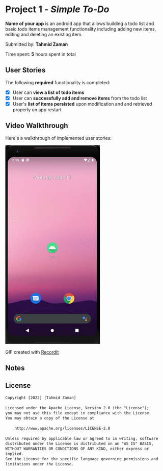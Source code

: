 # Project 1 - *Simple To-Do*

**Name of your app** is an android app that allows building a todo list and basic todo items management functionality including adding new items, editing and deleting an existing item.

Submitted by: **Tahmid Zaman**

Time spent: **5** hours spent in total

## User Stories

The following **required** functionality is completed:

* [x] User can **view a list of todo items**
* [x] User can **successfully add and remove items** from the todo list
* [x] User's **list of items persisted** upon modification and and retrieved properly on app restart

<!-- The following **optional** features are implemented: -->

<!-- * [ ] User can **tap a todo item in the list and bring up an edit screen for the todo item** and then have any changes to the text reflected in the todo list -->

<!-- The following **additional** features are implemented: -->

<!-- * [ ] List anything else that you can get done to improve the app functionality! -->

## Video Walkthrough

Here's a walkthrough of implemented user stories:

<!-- <img src='./images/version1.gif' title='Video Walkthrough' width='' alt='Video Walkthrough' /> -->
![image walktrough](./images/version1.gif)

GIF created with [RecordIt](https://recordit.co/)

## Notes

<!-- Describe any challenges encountered while building the app. -->

## License

    Copyright [2022] [Tahmid Zaman]

    Licensed under the Apache License, Version 2.0 (the "License");
    you may not use this file except in compliance with the License.
    You may obtain a copy of the License at

        http://www.apache.org/licenses/LICENSE-2.0

    Unless required by applicable law or agreed to in writing, software
    distributed under the License is distributed on an "AS IS" BASIS,
    WITHOUT WARRANTIES OR CONDITIONS OF ANY KIND, either express or implied.
    See the License for the specific language governing permissions and
    limitations under the License.
